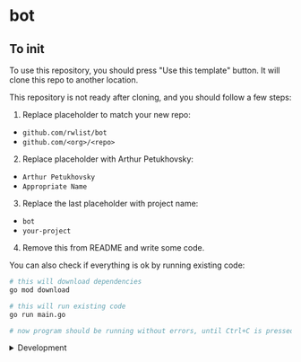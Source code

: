 # bot

## To init

To use this repository, you should press "Use this template" button. It will clone this repo to another location.

This repository is not ready after cloning, and you should follow a few steps:

1. Replace placeholder to match your new repo:
- `github.com/rwlist/bot`
- `github.com/<org>/<repo>`

2. Replace placeholder with Arthur Petukhovsky:
- `Arthur Petukhovsky`
- `Appropriate Name`

3. Replace the last placeholder with project name:
- `bot`
- `your-project`

4. Remove this from README and write some code.

You can also check if everything is ok by running existing code:

```bash
# this will download dependencies
go mod download

# this will run existing code
go run main.go

# now program should be running without errors, until Ctrl+C is pressed
```

<details>
<summary>Development</summary>

Make sure you have:
- Go 1.16, [install](https://golang.org/doc/install)
- GoLand / VSCode / other IDE, [install goland](https://www.jetbrains.com/go/)
- golangci-lint 1.40, [install](https://golangci-lint.run/usage/install/)


### EnvFile plugin

EnvFile plugin for GoLand is useful for applying conf from .env files. Install [here](https://plugins.jetbrains.com/plugin/7861-envfile).

To use it:
- Open [Run configuration]
- Select EnvFile tab
- Add file .env from repo root
  * On macOS press shirt+cmd+. to display hidden files
</details>